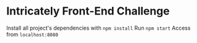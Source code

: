 
# Intricately Front-End Challenge

Install all project's dependencies with `npm install`
Run `npm start`
Access from `localhost:8080`
